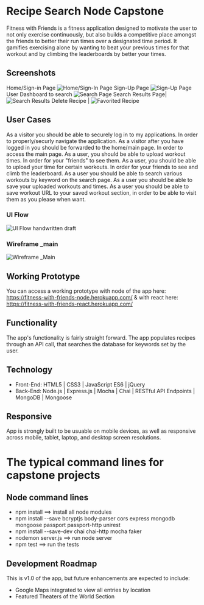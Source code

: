 # Recipe Search Node Capstone

Fitness with Friends is a fitness application designed to motivate the user to not only exercise continuously, but also builds a competitive place amongst the friends to better their run times over a designated time period. It gamifies exercising alone by wanting to beat your previous times for that workout and by climbing the leaderboards by better your times.

## Screenshots

Home/Sign-in Page
![Home/Sign-In Page](https://github.com/PantherPat/recipe-search-node-captstone/blob/master/github-images/sign-in-page.jpg)
Sign-Up Page
![Sign-Up Page](https://github.com/PantherPat/recipe-search-node-captstone/blob/master/github-images/Sign-up-page.jpg)
User Dashboard to search
![Search Page](https://github.com/PantherPat/recipe-search-node-captstone/blob/master/github-images/search-page.jpg)
Search Results Page|
![Search Results ](https://github.com/PantherPat/recipe-search-node-captstone/blob/master/github-images/SearchResults.jpg)
Delete Recipe |
![Favorited Recipe](https://github.com/PantherPat/recipe-search-node-captstone/blob/master/github-images/DeletePage.jpg)

## User Cases
As a visitor you should be able to securely log in to my applications. In order to properly/securly navigate the application.
As a visitor after you have logged in you should be forwarded to the home/main page. In order to access the main page.
As a user, you should be able to upload workout times. In order for your "friends" to see them.
As a user, you should be able to upload your time for certain workouts. In order for your friends to see and climb the leaderboard.
As a user you should be able to search various workouts by keyword on the search page.
As a user you should be able to save your uploaded workouts and times.
As a user you should be able to save workout URL to your saved workout section, in order to be able to visit them as you please when want.




### UI Flow
![UI Flow handwritten draft](https://github.com/PantherPat/recipe-search-node-captstone/blob/master/github-images/UI-flow.jpg)

### Wireframe _main
![Wireframe _Main](https://github.com/PantherPat/recipe-search-node-captstone/blob/master/github-images/Wireframe.jpg)

## Working Prototype
You can access a working prototype with node of the app here: https://fitness-with-friends-node.herokuapp.com/ & with react here: https://fitness-with-friends-react.herokuapp.com/


## Functionality
The app's functionality is fairly straight forward. The app populates recipes through an API call, that searches the database for keywords set by the user.


## Technology
* Front-End: HTML5 | CSS3 | JavaScript ES6 | jQuery
* Back-End: Node.js | Express.js | Mocha | Chai | RESTful API Endpoints | MongoDB | Mongoose



## Responsive
App is strongly built to be usuable on mobile devices, as well as responsive across mobile, tablet, laptop, and desktop screen resolutions.

#  The typical command lines for capstone projects

## Node command lines
* npm install ==> install all node modules
* npm install --save bcryptjs body-parser cors express mongodb mongoose passport passport-http unirest
* npm install --save-dev chai chai-http mocha faker
* nodemon server.js ==> run node server
* npm test ==> run the tests

## Development Roadmap
This is v1.0 of the app, but future enhancements are expected to include:
* Google Maps integrated to view all entries by location
* Featured Theaters of the World Section
